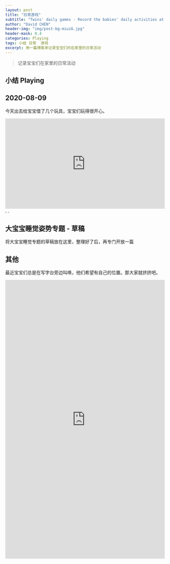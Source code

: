 ```yaml
---
layout: post
title: "日常游戏"
subtitle: "Twins' daily games - Record the babies' daily activities at home"
author: "David CHEN"
header-img: "img/post-bg-miui6.jpg"
header-mask: 0.4
categories: Playing
tags: 小结 日常  游戏
excerpt: 用一篇博客来记录宝宝们的在家里的日常活动
---
```


> 记录宝宝们在家里的日常活动



## 小结 Playing

## 2020-08-09
今天出去给宝宝借了几个玩具，宝宝们玩得很开心。

<div style="width:100%;height:0px;position:relative;padding-bottom:56.250%;"><iframe src="https://streamable.com/e/52iz0h" frameborder="0" width="100%" height="100%" allowfullscreen style="width:100%;height:100%;position:absolute;left:0px;top:0px;overflow:hidden;"></iframe></div>

<img src="https://cdn.jsdelivr.net/gh/davidnsw/2020images/PicGo202008 babay playing with legaotoy1.png" style="zoom:25%;" />



<img src="https://cdn.jsdelivr.net/gh/davidnsw/2020images/PicGo202008babay playing with legaotoy2.png" style="zoom:25%;" />


## 大宝宝睡觉姿势专题 - 草稿
将大宝宝睡觉专题的草稿放在这里，整理好了后，再专门开放一篇


## 其他
最近宝宝们总是在写字台旁边叫唤，他们希望有自己的位置。那大家就挤挤吧。

<div style="width:100%;height:0px;position:relative;padding-bottom:173.913%;"><iframe src="https://streamable.com/e/xfmtbw" frameborder="0" width="100%" height="100%" allowfullscreen style="width:100%;height:100%;position:absolute;left:0px;top:0px;overflow:hidden;"></iframe></div>



